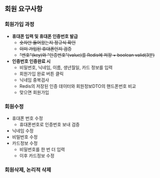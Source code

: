 ## 회원 요구사항

### 회원가입 과정
* **휴대폰 입력 및 휴대폰 인증번호 발급**
  * ~~숫자만 들어왔는지 정규식 확인~~
  * ~~이미 가입된 휴대폰인지 검증~~
  * ~~"번호"(key)와 "인증번호"(value)를 Redis에 저장 + boolean valid(3분)~~ 
* **인증번호 인증완료 시**
  * 비밀번호, 닉네임, 이름, 생년월일, 카드 정보를 입력
  * 회원가입 완료 버튼 클릭
  * 닉네임 중복검사
  * Redis의 저장된 인증 데이터와 회원정보DTO의 핸드폰번호 비교
  * 맞으면 회원가입

### 회원수정
* 휴대폰 번호 수정
  * 휴대폰번호로 인증번호 보내 검증
* 닉네임 수정
* 비밀번호 수정
* 카드정보 수정
  * 비밀번호를 한 번 더 입력
  * 이후 카드정보 수정

### 회원삭제, 논리적 삭제
